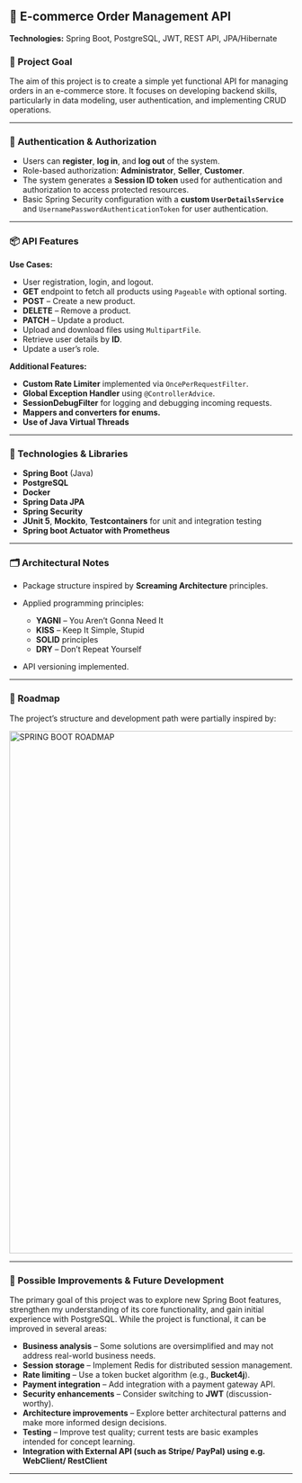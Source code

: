 ## 🛒 E-commerce Order Management API

**Technologies:** Spring Boot, PostgreSQL, JWT, REST API, JPA/Hibernate

### 🎯 Project Goal

The aim of this project is to create a simple yet functional API for managing orders in an e-commerce store.
It focuses on developing backend skills, particularly in data modeling, user authentication, and implementing CRUD operations.

---

### 🔐 Authentication & Authorization

* Users can **register**, **log in**, and **log out** of the system.
* Role-based authorization: **Administrator**, **Seller**, **Customer**.
* The system generates a **Session ID token** used for authentication and authorization to access protected resources.
* Basic Spring Security configuration with a **custom `UserDetailsService`** and
  `UsernamePasswordAuthenticationToken` for user authentication.

---

### 📦 API Features

**Use Cases:**

* User registration, login, and logout.
* **GET** endpoint to fetch all products using `Pageable` with optional sorting.
* **POST** – Create a new product.
* **DELETE** – Remove a product.
* **PATCH** – Update a product.
* Upload and download files using `MultipartFile`.
* Retrieve user details by **ID**.
* Update a user’s role.

**Additional Features:**

* **Custom Rate Limiter** implemented via `OncePerRequestFilter`.
* **Global Exception Handler** using `@ControllerAdvice`.
* **SessionDebugFilter** for logging and debugging incoming requests.
* **Mappers and converters for enums.**
* **Use of Java Virtual Threads**

---

### 🧱 Technologies & Libraries

* **Spring Boot** (Java)
* **PostgreSQL**
* **Docker**
* **Spring Data JPA**
* **Spring Security**
* **JUnit 5**, **Mockito**, **Testcontainers** for unit and integration testing
* **Spring boot Actuator with Prometheus**

---

### 🗂 Architectural Notes

* Package structure inspired by **Screaming Architecture** principles.
* Applied programming principles:

  * **YAGNI** – You Aren’t Gonna Need It
  * **KISS** – Keep It Simple, Stupid
  * **SOLID** principles
  * **DRY** – Don’t Repeat Yourself
* API versioning implemented.

---

### 📅 Roadmap

The project’s structure and development path were partially inspired by:

<img width="1404" height="929" alt="SPRING BOOT ROADMAP" src="https://github.com/user-attachments/assets/46e04785-a0e8-4430-a714-3f8282646b96" />

---

### 🚀 Possible Improvements & Future Development

The primary goal of this project was to explore new Spring Boot features,
strengthen my understanding of its core functionality, and gain initial experience with PostgreSQL.
While the project is functional, it can be improved in several areas:

* **Business analysis** – Some solutions are oversimplified and may not address real-world business needs.
* **Session storage** – Implement Redis for distributed session management.
* **Rate limiting** – Use a token bucket algorithm (e.g., **Bucket4j**).
* **Payment integration** – Add integration with a payment gateway API.
* **Security enhancements** – Consider switching to **JWT** (discussion-worthy).
* **Architecture improvements** – Explore better architectural patterns and make more informed design decisions.
* **Testing** – Improve test quality; current tests are basic examples intended for concept learning.
* **Integration with External API (such as Stripe/ PayPal) using e.g. WebClient/ RestClient**

---
